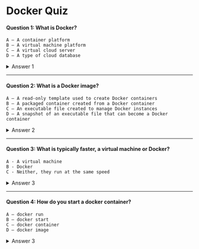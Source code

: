 # Docker Quiz

#### Question 1: What is Docker?
                 
    A — A container platform
    B — A virtual machine platform
    C — A virtual cloud server
    D — A type of cloud database
<details><summary>Answer 1</summary>
<p>
    A — A container platform

</p>
</details>

---

#### Question 2: What is a Docker image?
    A — A read-only template used to create Docker containers
    B — A packaged container created from a Docker container
    C — An executable file created to manage Docker instances
    D — A snapshot of an executable file that can become a Docker container
<details><summary>Answer 2</summary>
<p>
    A — A read-only template used to create Docker containers  
  
</p>
</details>

---

#### Question 3: What is typically faster, a virtual machine or Docker?
    A - A virtual machine
    B - Docker
    C - Neither, they run at the same speed
<details><summary>Answer 3</summary>
<p>
    B - Docker 
    
Virtual machines have to emulate hardware, while containerized applications run directly on the server that hosts them. That means containers should be faster than virtual machines, because they have less overhead.
    [Read more](https://www.channelfutures.com/technologies/docker-vs-virtual-machines-understanding-the-performance-differences#:~:text=Virtual%20machines%20have%20to%20emulate,because%20they%20have%20less%20overhead.)  
</p>
</details>

---

#### Question 4: How do you start a docker container?
    A — docker run
    B — docker start
    C — docker container
    D — docker image
<details><summary>Answer 3</summary>
<p>
  A — docker run
  https://docs.docker.com/engine/reference/run/
    
</p>
</details>


